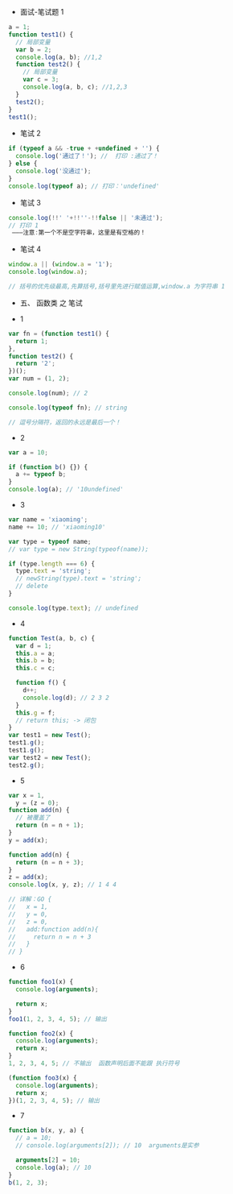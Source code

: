 <!-- <!DOCTYPE html>
<html lang="en">
<head>
  <meta charset="UTF-8">
  <meta name="viewport" content="width=device-width, initial-scale=1.0">
  <meta http-equiv="X-UA-Compatible" content="ie=edge">
  <title>面试笔试题</title>
</head>
<body>
  <script>
  a = 1;
  function test1(){
    // 局部变量
    var b = 2;
    console.log(a,b);//1,2
    function test2(){
      // 局部变量
      var c = 3;
      console.log(a,b,c);//1,2,3
    }
    test2();
  }
  test1();
  </script>
</html> -->

- 面试-笔试题 1

```js
a = 1;
function test1() {
  // 局部变量
  var b = 2;
  console.log(a, b); //1,2
  function test2() {
    // 局部变量
    var c = 3;
    console.log(a, b, c); //1,2,3
  }
  test2();
}
test1();
```

- 笔试 2

```js
if (typeof a && -true + +undefined + '') {
  console.log('通过了！'); //  打印 :通过了！
} else {
  console.log('没通过');
}
console.log(typeof a); // 打印：'undefined'
```

- 笔试 3

```js
console.log(!!' '+!!''-!!false || '未通过');
// 打印 1
 ———注意:第一个不是空字符串，这里是有空格的！
```

- 笔试 4

```js
window.a || (window.a = '1');
console.log(window.a);

// 括号的优先级最高,先算括号,括号里先进行赋值运算,window.a 为字符串 1
```

- 五、 函数类 之 笔试

* 1

```js
var fn = (function test1() {
  return 1;
},
function test2() {
  return '2';
})();
var num = (1, 2);

console.log(num); // 2

console.log(typeof fn); // string

// 逗号分隔符，返回的永远是最后一个！
```

- 2

```js
var a = 10;

if (function b() {}) {
  a += typeof b;
}
console.log(a); // '10undefined'
```

- 3

```js
var name = 'xiaoming';
name += 10; // 'xiaoming10'

var type = typeof name;
// var type = new String(typeof(name));

if (type.length === 6) {
  type.text = 'string';
  // newString(type).text = 'string';
  // delete
}

console.log(type.text); // undefined
```

- 4

```js
function Test(a, b, c) {
  var d = 1;
  this.a = a;
  this.b = b;
  this.c = c;

  function f() {
    d++;
    console.log(d); // 2 3 2
  }
  this.g = f;
  // return this; -> 闭包
}
var test1 = new Test();
test1.g();
test1.g();
var test2 = new Test();
test2.g();
```

- 5

```js
var x = 1,
  y = (z = 0);
function add(n) {
  // 被覆盖了
  return (n = n + 1);
}
y = add(x);

function add(n) {
  return (n = n + 3);
}
z = add(x);
console.log(x, y, z); // 1 4 4

// 详解：GO {
//   x = 1,
//   y = 0,
//   z = 0,
//   add:function add(n){
//     return n = n + 3
//   }
// }
```

- 6

```js
function foo1(x) {
  console.log(arguments);

  return x;
}
foo1(1, 2, 3, 4, 5); // 输出

function foo2(x) {
  console.log(arguments);
  return x;
}
1, 2, 3, 4, 5; // 不输出  函数声明后面不能跟 执行符号

(function foo3(x) {
  console.log(arguments);
  return x;
})(1, 2, 3, 4, 5); // 输出
```

- 7

```js
function b(x, y, a) {
  // a = 10;
  // console.log(arguments[2]); // 10  arguments是实参

  arguments[2] = 10;
  console.log(a); // 10
}
b(1, 2, 3);
```
